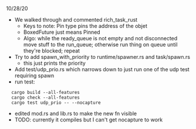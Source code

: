 10/28/20

- We walked through and commented rich_task_rust
  - Keys to note: Pin type pins the address of the objet
  - BoxedFuture just means Pinned
  - Algo: while the ready_queue is not empty and not disconnected move stuff to
    the run_queue; otherwise run thing on queue until they're blocked; repeat
- Try to add spawn_with_priority to runtime/spawner.rs and task/spawn.rs
  - this just prints the priority
- Add test/udp_prio.rs which narrows down to just run one of the udp test
  requiring spawn
- run test: 
``` 
  cargo build --all-features
  cargo check --all-features
  cargo test udp_prio -- --nocapture
```
- edited mod.rs and lib.rs to make the new fn visible 
- TODO: currently it compiles but I can't get nocapture to work


